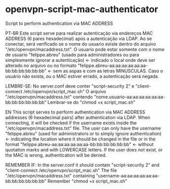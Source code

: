 # openvpn-script-mac-authenticator
Script to perform authentication via MAC ADDRESS


PT-BR
Este script serve para realizar autenticação via endereços MAC ADDRESS (6 pares hexadecimal) após a autenticação via LDAP.
Ao se conectar, será verificado se o nome do usuario existe dentro do arquivo "/etc/openvpn/macaddress.txt".
O usuario pode estar somente com o nome de usuario "felippe.abreu" (usado para administradores ou para simplesmente ignorar a autenticação) <- indicado o local onde deve ser alterado no arquivo
ou no formato "felippe.abreu-aa:aa:aa:aa:aa:aa-bb:bb:bb:bb:bb:bb" <- sem as aspas e com as letras MINUSCULAS.
Caso o usuário não exista, ou o MAC estiver errado, a autenticação será negada.

LEMBRE-SE:
No server.conf deve conter "script-security 2" e "client-connect /etc/openvpn/script_mac.sh" 
O arquivo "/etc/openvpn/macaddress.txt" contendo "nome.usuario-aa:aa:aa:aa:aa:aa-bb:bb:bb:bb:bb:bb"
Lembrar-se do "chmod +x script_mac.sh"




EN
This script serves to perform authentication via MAC ADDRESS addresses (6 hexadecimal pairs) after authentication via LDAP.
When connecting, it will be checked if the username exists inside the "/etc/openvpn/macaddress.txt" file.
The user can only have the username "felippe.abreu" (used for administrators or to simply ignore authentication) <- indicating the location where it should be changed in the file
or in the format "felippe.abreu-aa:aa:aa:aa:aa:aa-bb:bb:bb:bb:bb:bb" <- without quotation marks and with LOWERCASE letters.
If the user does not exist, or the MAC is wrong, authentication will be denied.



REMEMBER IF:
In the server.conf it should contain "script-security 2" and "client-connect /etc/openvpn/script_mac.sh"
The file "/etc/openvpn/macaddress.txt" containing "username-aa:aa:aa:aa:aa:aa-bb:bb:bb:bb:bb:bb"
Remember "chmod +x script_mac.sh"
